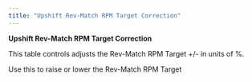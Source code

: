 ```yaml
---
title: "Upshift Rev-Match RPM Target Correction"
---
```


**Upshift Rev-Match RPM Target Correction**


This table controls adjusts the Rev-Match RPM Target +/- in units of %.


Use this to raise or lower the Rev-Match RPM Target